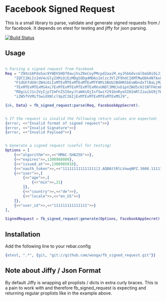 # Facebook Signed Request

This is a small library to parse, validate and generate signed requests from /
for facebook. It depends on etest for testing and jiffy for json parsing.

[![Build Status](https://secure.travis-ci.org/wooga/fb_signed_request.png?branch=master)](http://travis-ci.org/wooga/fb_signed_request)

## Usage

```erlang

% Parsing a signed request from Facebook
Req = "Z9Xn16Pdo5ac9YWDh5HD70aujhsZ9eCoyPMcpd2aaiM.eyJhbGdvcml0aG0iOiJITUFDLVN"
    "IQTI1NiIsImV4cGlyZXMiOjEzMDg5ODg4MDAsImlzc3VlZF9hdCI6MTMwODk4NTAxOCwib2"
    "F1dGhfdG9rZW4iOiIxMTExMTExMTExMTExMTF8Mi5BUUJBdHRSbExWbndxTlBaLjM2MDAuM"
    "TExMTExMTExMS4xLTExMTExMTExMTExMTExMXxUNDl3M0Jxb1pVZWd5cHJ1NTFHcmE3MGhF"
    "RDgiLCJ1c2VyIjp7ImFnZSI6eyJtaW4iOjIxfSwiY291bnRyeSI6ImRlIiwibG9jYWxlIjo"
    "iZW5fVVMifSwidXNlcl9pZCI6IjExMTExMTExMTExMTExMSJ9",

{ok, Data} = fb_signed_request:parse(Req, FacebookAppSecret).


% If the request is invalid the following return values are expected:
{error, <<"Invalid format of signed request">>}
{error, <<"Invalid Signature">>}
{error, <<"Invalid Payload">>}


% Generate a signed request (useful for testing)
Options = [
    {<<"algorithm">>,<<"HMAC-SHA256">>},
    {<<"expires">>,1308988800},
    {<<"issued_at">>,1308985018},
    {<<"oauth_token">>,<<"111111111111111|2.AQBAttRlLVnwqNPZ.3600.1111111111.1-111111111111111|T49w3BqoZUegypru51Gra70hED8">>},
    {<<"user">>,[
        {<<"age">>,[
            {<<"min">>,21}
        ]},
        {<<"country">>,<<"de">>},
        {<<"locale">>,<<"en_US">>}
    ]},
    {<<"user_id">>,<<"111111111111111">>}
],

SignedRequest = fb_signed_request:generate(Options, FacebookAppSecret).
```

## Installation

Add the following line to your rebar.config

```erlang
{etest, ".*", {git, "git://github.com/wooga/fb_signed_request.git"}}
```

## Note about Jiffy / Json Format

By default Jiffy is wrapping all proplists / dicts in extra curly braces. This is a pain to work with and therefore fb_signed_request is expecting and returning regular proplists like in the example above.

